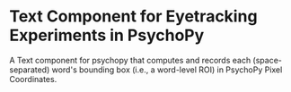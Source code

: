 # Text Component for Eyetracking Experiments in PsychoPy

A Text component for psychopy that computes and records each (space-separated) word's bounding box (i.e., a word-level ROI) in PsychoPy Pixel Coordinates. 
